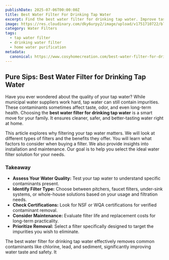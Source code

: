 ```yaml
---
publishDate: 2025-07-06T00:00:00Z
title: Best Water Filter For Drinking Tap Water
excerpt: Find the best water filter for drinking tap water. Improve taste, remove contaminants, and ensure clean hydration with our top choices.
image: https://res.cloudinary.com/dky6urpy2/image/upload/v1751710722/blog_image_1751710721_mu7iqg.webp
category: Water Filters
tags:
  - tap water filter
  - drinking water filter
  - home water purification
metadata:
  canonical: https://www.cosyhomecreation.com/best-water-filter-for-drinking-tap-water
---
```


## Pure Sips: Best Water Filter for Drinking Tap Water

Have you ever wondered about the quality of your tap water? While municipal water suppliers work hard, tap water can still contain impurities. These contaminants sometimes affect taste, odor, and even long-term health. Choosing the **best water filter for drinking tap water** is a smart move for your family. It ensures cleaner, safer, and better-tasting water right at home.

This article explores why filtering your tap water matters. We will look at different types of filters and the benefits they offer. You will learn what factors to consider when buying a filter. We also provide insights into installation and maintenance. Our goal is to help you select the ideal water filter solution for your needs.

### Takeaway

*   **Assess Your Water Quality:** Test your tap water to understand specific contaminants present.
*   **Identify Filter Type:** Choose between pitchers, faucet filters, under-sink systems, or whole-house solutions based on your usage and filtration needs.
*   **Check Certifications:** Look for NSF or WQA certifications for verified contaminant removal.
*   **Consider Maintenance:** Evaluate filter life and replacement costs for long-term practicality.
*   **Prioritize Removal:** Select a filter specifically designed to target the impurities you wish to eliminate.

The best water filter for drinking tap water effectively removes common contaminants like chlorine, lead, and sediment, significantly improving water taste and safety. It